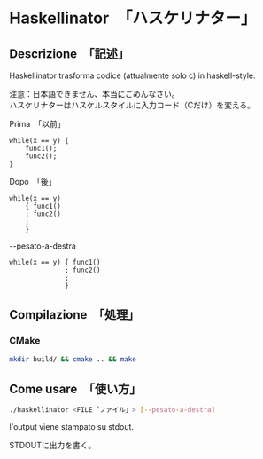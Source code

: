 # Haskellinator　「ハスケリナター」

## Descrizione　「記述」

Haskellinator trasforma codice (attualmente solo c) in haskell-style.

注意：日本語できません、本当にごめんなさい。  
ハスケリナターはハスケルスタイルに入力コード（Cだけ）を変える。


Prima　「以前」

    while(x == y) {
        func1();
        func2();
    }

Dopo　「後」

    while(x == y)
        { func1()
        ; func2()
        ;
        }

--pesato-a-destra

    while(x == y) { func1()
                  ; func2()
                  ;
                  }

## Compilazione　「処理」

### CMake

```sh
mkdir build/ && cmake .. && make
```

## Come usare　「使い方」

```sh
./haskellinator <FILE「ファイル」> [--pesato-a-destra]
```

l'output viene stampato su stdout.

STDOUTに出力を書く。
